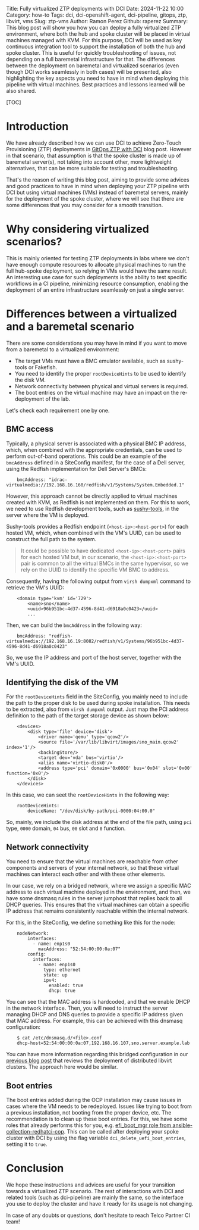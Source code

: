 Title: Fully virtualized ZTP deployments with DCI
Date: 2024-11-22 10:00
Category: how-to
Tags: dci, dci-openshift-agent, dci-pipeline, gitops, ztp, libvirt, vms
Slug: ztp-vms
Author: Ramon Perez
Github: raperez
Summary: This blog post will show you how you can deploy a fully virtualized ZTP environment, where both the hub and spoke cluster will be placed in virtual machines managed with KVM. For this purpose, DCI will be used as key continuous integration tool to support the installation of both the hub and spoke cluster. This is useful for quickly troubleshooting of issues, not depending on a full baremetal infrastructure for that. The differences between the deployment on baremetal and virtualized scenarios (even though DCI works seamlessly in both cases) will be presented, also highlighting the key aspects you need to have in mind when deploying this pipeline with virtual machines. Best practices and lessons learned will be also shared.

[TOC]

# Introduction

We have already described how we can use DCI to achieve Zero-Touch Provisioning (ZTP) deployments in [GitOps ZTP with DCI](gitops-ztp-with-dci.html) blog post. However in that scenario, that assumption is that the spoke cluster is made up of baremetal server(s), not taking into account other, more lightweight alternatives, that can be more suitable for testing and troubleshooting.

That's the reason of writing this blog post, aiming to provide some advices and good practices to have in mind when deploying your ZTP pipeline with DCI but using virtual machines (VMs) instead of baremetal servers, mainly for the deployment of the spoke cluster, where we will see that there are some differences that you may consider for a smooth transition.

# Why considering virtualized scenarios?

This is mainly oriented for testing ZTP deployments in labs where we don't have enough compute resources to allocate physical machines to run the full hub-spoke deployment, so relying in VMs would have the same result. An interesting use case for such deployments is the ability to test specific workflows in a CI pipeline, minimizing resource consumption, enabling the deployment of an entire infrastructure seamlessly on just a single server.

# Differences between a virtualized and a baremetal scenario

There are some considerations you may have in mind if you want to move from a baremetal to a virtualized environment:

- The target VMs must have a BMC emulator available, such as sushy-tools or Fakefish.
- You need to identify the proper `rootDeviceHints` to be used to identify the disk VM.
- Network connectivity between physical and virtual servers is required.
- The boot entries on the virtual machine may have an impact on the re-deployment of the lab.

Let's check each requirement one by one.

## BMC access

Typically, a physical server is associated with a physical BMC IP address, which, when combined with the appropriate credentials, can be used to perform out-of-band operations. This could be an example of the `bmcAddress` defined in a SiteConfig manifest, for the case of a Dell server, using the Redfish implementation for Dell Server's BMCs:

        bmcAddress: "idrac-virtualmedia://192.168.16.160/redfish/v1/Systems/System.Embedded.1"

However, this approach cannot be directly applied to virtual machines created with KVM, as Redfish is not implemented on them. For this to work, we need to use Redfish development tools, such as [sushy-tools](https://github.com/openstack/sushy-tools), in the server where the VM is deployed.

Sushy-tools provides a Redfish endpoint (`<host-ip>:<host-port>`) for each hosted VM, which, when combined with the VM's UUID, can be used to construct the full path to the system.

> It could be possible to have dedicated `<host-ip>:<host-port>` pairs for each hosted VM but, in our scenario, the `<host-ip>:<host-port>` pair is common to all the virtual BMCs in the same hypervisor, so we rely on the UUID to identify the specific VM BMC to address.

Consequently, having the following output from `virsh dumpxml` command to retrieve the VM's UUID:

        <domain type='kvm' id='729'>
            <name>sno</name>
            <uuid>96b951bc-4d37-4596-8d41-d6918a0c0423</uuid>
            ...

Then, we can build the `bmcAddress` in the following way:

        bmcAddress: "redfish-virtualmedia://192.168.16.19:8082/redfish/v1/Systems/96b951bc-4d37-4596-8d41-d6918a0c0423"

So, we use the IP address and port of the host server, together with the VM's UUID.

## Identifying the disk of the VM

For the `rootDeviceHints` field in the SiteConfig, you mainly need to include the path to the proper disk to be used during spoke installation. This needs to be extracted, also from `virsh dumpxml` output. Just map the PCI address definition to the path of the target storage device as shown below:

        <devices>
            <disk type='file' device='disk'>
                <driver name='qemu' type='qcow2'/>
                <source file='/var/lib/libvirt/images/sno_main.qcow2' index='1'/>
                <backingStore/>
                <target dev='vda' bus='virtio'/>
                <alias name='virtio-disk0'/>
                <address type='pci' domain='0x0000' bus='0x04' slot='0x00' function='0x0'/>
            </disk>
        </devices>

In this case, we can seet the `rootDeviceHints` in the following way:

        rootDeviceHints:
            deviceName: "/dev/disk/by-path/pci-0000:04:00.0"

So, mainly, we include the disk address at the end of the file path, using `pci` type, `0000` domain, `04` bus, `00` slot and `0` function.

## Network connectivity

You need to ensure that the virtual machines are reachable from other components and servers of your internal network, so that these virtual machines can interact each other and with these other elements.

In our case, we rely on a bridged network, where we assign a specific MAC address to each virtual machine deployed in the environment, and then, we have some dnsmasq rules in the server jumphost that replies back to all DHCP queries. This ensures that the virtual machines can obtain a specific IP address that remains consistently reachable within the internal network.

For this, in the SiteConfig, we define something like this for the node:

        nodeNetwork:
            interfaces:
              - name: enp1s0
                macAddress: "52:54:00:00:0a:07"
            config:
              interfaces:
                - name: enp1s0
                  type: ethernet
                  state: up
                  ipv4:
                    enabled: true
                    dhcp: true

You can see that the MAC address is hardcoded, and that we enable DHCP in the network interface. Then, you will need to instruct the server managing DHCP and DNS queries to provide a specific IP address given that MAC address. For example, this can be achieved with this dnsmasq configuration:

        $ cat /etc/dnsmasq.d/<file>.conf
        dhcp-host=52:54:00:00:0a:07,192.168.16.107,sno.server.example.lab

You can have more information regarding this bridged configuration in our [previous blog post](distributed-libvirt-clusters.html) that reviews the deployment of distributed libvirt clusters. The approach here would be similar.

## Boot entries

The boot entries added during the OCP installation may cause issues in cases where the VM needs to be redeployed. Issues like trying to boot from a previous installation, not booting from the proper device, etc. The recommendation is to clean up these boot entries. For this, we have some roles that already performs this for you, e.g. [efi_boot_mgr role from ansible-collection-redhatci-cop](https://github.com/redhatci/ansible-collection-redhatci-ocp/tree/main/roles/efi_boot_mgr). This can be called after deploying your spoke cluster with DCI by using the flag variable `dci_delete_uefi_boot_entries`, setting it to `true`.

# Conclusion

We hope these instructions and advices are useful for your transition towards a virtualized ZTP scenario. The rest of interactions with DCI and related tools (such as dci-pipeline) are mainly the same, so the interface you use to deploy the cluster and have it ready for its usage is not changing.

In case of any doubts or questions, don't hesitate to reach Telco Partner CI team!
